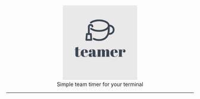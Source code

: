 <p align="center">
    <img src="assets/teamer-1.png" height=200>
    <br/>
    <span>
        Simple team timer for your terminal 
    </span>
    <hr/>
</p>
